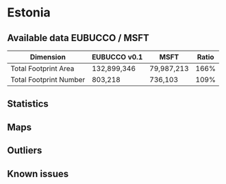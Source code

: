 
# Estonia
## Available data EUBUCCO / MSFT

| Dimension    | EUBUCCO v0.1 | MSFT | Ratio |
| -------- | ------- | ------- | ------- |
|Total Footprint Area|132,899,346|79,987,213|166%|
|Total Footprint Number|803,218|736,103|109%|


## Statistics
## Maps
## Outliers
## Known issues
